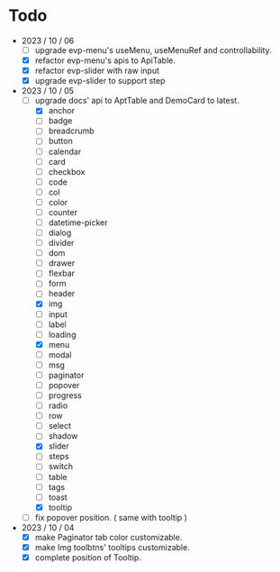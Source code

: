 # Todo

- 2023 / 10 / 06
  - [ ] upgrade evp-menu's useMenu, useMenuRef and controllability.
  - [x] refactor evp-menu's apis to ApiTable.
  - [x] refactor evp-slider with raw input
  - [x] upgrade evp-slider to support step

- 2023 / 10 / 05
  - [ ] upgrade docs' api to AptTable and DemoCard to latest.
    - [x] anchor
    - [ ] badge
    - [ ] breadcrumb
    - [ ] button
    - [ ] calendar
    - [ ] card
    - [ ] checkbox
    - [ ] code
    - [ ] col
    - [ ] color
    - [ ] counter
    - [ ] datetime-picker
    - [ ] dialog
    - [ ] divider
    - [ ] dom
    - [ ] drawer
    - [ ] flexbar
    - [ ] form
    - [ ] header
    - [x] img
    - [ ] input
    - [ ] label
    - [ ] loading
    - [x] menu
    - [ ] modal
    - [ ] msg
    - [ ] paginator
    - [ ] popover
    - [ ] progress
    - [ ] radio
    - [ ] row
    - [ ] select
    - [ ] shadow
    - [x] slider
    - [ ] steps
    - [ ] switch
    - [ ] table
    - [ ] tags
    - [ ] toast
    - [x] tooltip
  - [ ] fix popover position. ( same with tooltip )

- 2023 / 10 / 04
  - [x] make Paginator tab color customizable.
  - [x] make Img toolbtns' tooltips customizable.
  - [x] complete position of Tooltip.
